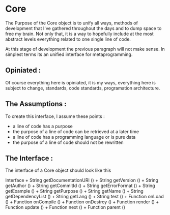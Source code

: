 # Core

The Purpose of the Core object is to unify all ways, methods of development that 
I've gathered throughout the days and to dump space to free my brain.
Not only that, it is a way to hopefully include at the most abstract levels everything related to one single line of code.

At this stage of development the previous paragraph will not make sense. In simplest terms its an unified interface for metaprogramming.

## Opiniated :

Of course everything here is opiniated, it is my ways, everything here is subject to change,
standards, code standards, programation architecture.

## The Assumptions :

To create this interface, I assume these points :
  - a line of code has a purpose
  - the purpose of a line of code can be retrieved at a later time
  - a line of code has a programming language or is pure data
  - the purpose of a line of code should not be rewritten 
  
## The Interface :

The interface of a Core object should look like this

   Interface <CoreInterface>
    + String getDocumentationURI ()
    + String getVersion ()
    + String getAuthor ()
    + String getCommitId ()
    + String getErrorFormat ()
    + String getExample ()
    + String getPurpose ()
    + String getName ()
    + String getDependencyList ()
    + String getLang ()
    + String test ()
    + Function onLoad ()
    + Function onCompile ()
    + Function onDestroy ()
    + Function render ()
    + Function update ()
    + Function next ()
    + Function parent ()
    



